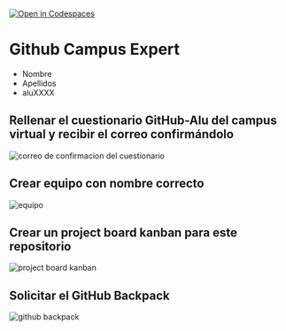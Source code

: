 [![Open in Codespaces](https://classroom.github.com/assets/launch-codespace-2972f46106e565e64193e422d61a12cf1da4916b45550586e14ef0a7c637dd04.svg)](https://classroom.github.com/open-in-codespaces?assignment_repo_id=17902450)
# Github Campus Expert 

- Nombre 
- Apellidos 
- aluXXXX

## Rellenar el cuestionario GitHub-Alu del campus virtual y recibir el correo confirmándolo

![correo de confirmacion del cuestionario](docs/correo_cuestionario.png)

## Crear equipo con nombre correcto

![equipo](docs/equipo.png)

## Crear un project board kanban para este repositorio

![project board kanban](docs/project_board.png)

## Solicitar el GitHub Backpack

![github backpack](docs/backpack.png)
